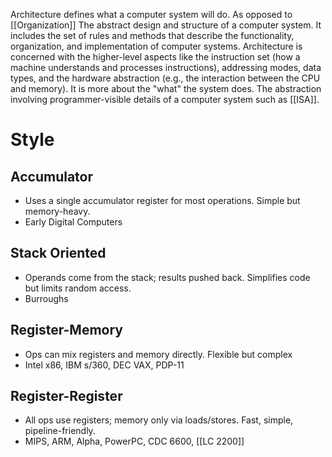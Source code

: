 Architecture defines what a computer system will do. As opposed to [[Organization]]
The abstract design and structure of a computer system. It includes the set of rules and methods that describe the functionality, organization, and implementation of computer systems. Architecture is concerned with the higher-level aspects like the instruction set (how a machine understands and processes instructions), addressing modes, data types, and the hardware abstraction (e.g., the interaction between the CPU and memory). It is more about the "what" the system does.
The abstraction involving programmer-visible details of a computer system such as [[ISA]].

# Style
## Accumulator
* Uses a single accumulator register for most operations. Simple but memory-heavy.
* Early Digital Computers
## Stack Oriented
* Operands come from the stack; results pushed back. Simplifies code but limits random access.
* Burroughs
## Register-Memory 
* Ops can mix registers and memory directly. Flexible but complex
* Intel x86, IBM s/360, DEC VAX, PDP-11
## Register-Register
* All ops use registers; memory only via loads/stores. Fast, simple, pipeline-friendly.
* MIPS, ARM, Alpha, PowerPC, CDC 6600, [[LC 2200]]
